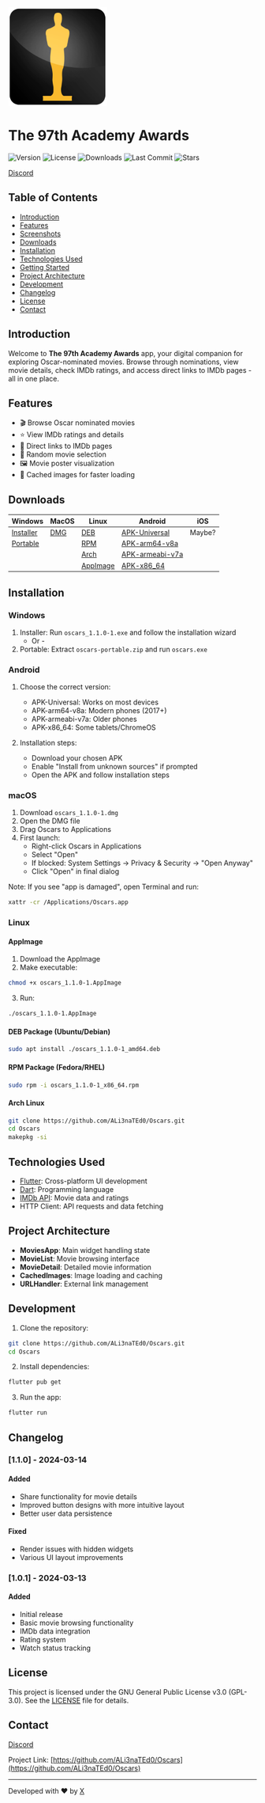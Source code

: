 <img src="assets/oscars.png" width="200">

# The 97th Academy Awards

![Version](https://img.shields.io/github/v/release/ALi3naTEd0/Oscars)
![License](https://img.shields.io/badge/license-GPL--3.0-green)
![Downloads](https://img.shields.io/github/downloads/ALi3naTEd0/oscars/total)
![Last Commit](https://img.shields.io/github/last-commit/ALi3naTEd0/oscars)
![Stars](https://img.shields.io/github/stars/ALi3naTEd0/oscars)

[Discord](https://discordapp.com/channels/@me/343448030986371072/)

## Table of Contents
- [Introduction](#introduction)
- [Features](#features)
- [Screenshots](#screenshots)
- [Downloads](#downloads)
- [Installation](#installation)
- [Technologies Used](#technologies-used)
- [Getting Started](#getting-started)
- [Project Architecture](#project-architecture)
- [Development](#development)
- [Changelog](#changelog)
- [License](#license)
- [Contact](#contact)

## Introduction

Welcome to **The 97th Academy Awards** app, your digital companion for exploring Oscar-nominated movies. Browse through nominations, view movie details, check IMDb ratings, and access direct links to IMDb pages - all in one place.

## Features
- 🎬 Browse Oscar nominated movies
- ⭐ View IMDb ratings and details
- 🔗 Direct links to IMDb pages
- 🎲 Random movie selection
- 🖼️ Movie poster visualization
- 💾 Cached images for faster loading

<!---
## Screenshots
Coming soon...
--->

## Downloads
| Windows      | MacOS        | Linux        | Android      | iOS          |
|--------------|--------------|--------------|--------------|--------------|
| [Installer](https://github.com/ALi3naTEd0/Oscars/releases/download/v1.1.0-1/oscars_1.1.0-1.exe)    | [DMG](https://github.com/ALi3naTEd0/Oscars/releases/download/v1.1.0-1/oscars_1.1.0-1.dmg)  | [DEB](https://github.com/ALi3naTEd0/Oscars/releases/download/v1.1.0-1/oscars_1.1.0-1_amd64.deb)  | [APK-Universal](https://github.com/ALi3naTEd0/Oscars/releases/download/v1.1.0-1/oscars-1.1.0-1.apk)       | Maybe?       |
| [Portable](https://github.com/ALi3naTEd0/Oscars/releases/download/v1.1.0-1/oscars-portable.zip)     |              | [RPM](https://github.com/ALi3naTEd0/Oscars/releases/download/v1.1.0-1/oscars_1.1.0-1_x86_64.rpm)  | [APK-arm64-v8a](https://github.com/ALi3naTEd0/Oscars/releases/download/v1.1.0-1/oscars-arm64-v8a-1.1.0-1.apk)             |              |
|              |              | [Arch](#arch-linux)  | [APK-armeabi-v7a](https://github.com/ALi3naTEd0/Oscars/releases/download/v1.1.0-1/oscars-armeabi-v7a-1.1.0-1.apk)      |              |
|              |              | [AppImage](https://github.com/ALi3naTEd0/Oscars/releases/download/v1.1.0-1/oscars_1.1.0-1.AppImage)  | [APK-x86_64](https://github.com/ALi3naTEd0/Oscars/releases/download/v1.1.0-1/oscars-x86_64-1.1.0-1.apk)               |              |

## Installation

### Windows
1. Installer: Run `oscars_1.1.0-1.exe` and follow the installation wizard
   - Or -
2. Portable: Extract `oscars-portable.zip` and run `oscars.exe`

### Android
1. Choose the correct version:
   - APK-Universal: Works on most devices
   - APK-arm64-v8a: Modern phones (2017+)
   - APK-armeabi-v7a: Older phones
   - APK-x86_64: Some tablets/ChromeOS

2. Installation steps:
   - Download your chosen APK
   - Enable "Install from unknown sources" if prompted
   - Open the APK and follow installation steps

### macOS
1. Download `oscars_1.1.0-1.dmg`
2. Open the DMG file
3. Drag Oscars to Applications
4. First launch:
   - Right-click Oscars in Applications
   - Select "Open"
   - If blocked: System Settings -> Privacy & Security -> "Open Anyway"
   - Click "Open" in final dialog

Note: If you see "app is damaged", open Terminal and run:
```bash
xattr -cr /Applications/Oscars.app
```

### Linux

#### AppImage
1. Download the AppImage
2. Make executable:
```bash
chmod +x oscars_1.1.0-1.AppImage
```
3. Run:
```bash
./oscars_1.1.0-1.AppImage
```

#### DEB Package (Ubuntu/Debian)
```bash
sudo apt install ./oscars_1.1.0-1_amd64.deb
```

#### RPM Package (Fedora/RHEL)
```bash
sudo rpm -i oscars_1.1.0-1_x86_64.rpm
```

#### Arch Linux
```bash
git clone https://github.com/ALi3naTEd0/Oscars.git
cd Oscars
makepkg -si
```

## Technologies Used
- [Flutter](https://flutter.dev/): Cross-platform UI development
- [Dart](https://dart.dev/): Programming language
- [IMDb API](https://imdb-api.com/): Movie data and ratings
- HTTP Client: API requests and data fetching

## Project Architecture
- **MoviesApp**: Main widget handling state
- **MovieList**: Movie browsing interface
- **MovieDetail**: Detailed movie information
- **CachedImages**: Image loading and caching
- **URLHandler**: External link management

## Development
1. Clone the repository:
```bash
git clone https://github.com/ALi3naTEd0/Oscars.git
cd Oscars
```
2. Install dependencies:
```bash
flutter pub get
```
3. Run the app:
```bash
flutter run
```

## Changelog

### [1.1.0] - 2024-03-14
#### Added
- Share functionality for movie details
- Improved button designs with more intuitive layout
- Better user data persistence

#### Fixed
- Render issues with hidden widgets
- Various UI layout improvements

### [1.0.1] - 2024-03-13
#### Added
- Initial release
- Basic movie browsing functionality
- IMDb data integration
- Rating system
- Watch status tracking

## License
This project is licensed under the GNU General Public License v3.0 (GPL-3.0). See the [LICENSE](LICENSE) file for details.

## Contact
[Discord](https://discordapp.com/channels/@me/343448030986371072/)

Project Link: [https://github.com/ALi3naTEd0/Oscars](https://github.com/ALi3naTEd0/Oscars)

---
Developed with ♥ by [X](https://github.com/ALi3naTEd0)
